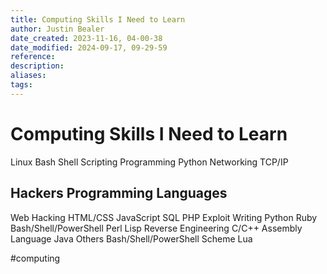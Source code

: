 ```yaml
---
title: Computing Skills I Need to Learn
author: Justin Bealer
date_created: 2023-11-16, 04-00-38
date_modified: 2024-09-17, 09-29-59
reference: 
description: 
aliases: 
tags: 
---
```

# Computing Skills I Need to Learn

Linux
Bash Shell Scripting
Programming
  Python
Networking
  TCP/IP

## Hackers Programming Languages

Web Hacking
  HTML/CSS
  JavaScript
  SQL
  PHP
Exploit Writing
  Python
  Ruby
  Bash/Shell/PowerShell
  Perl
  Lisp
Reverse Engineering
  C/C++
  Assembly Language
  Java
Others
  Bash/Shell/PowerShell
  Scheme
  Lua

  #computing
